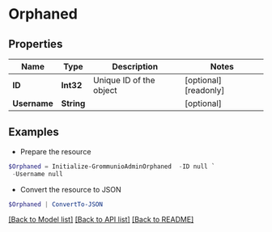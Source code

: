 # Orphaned
## Properties

Name | Type | Description | Notes
------------ | ------------- | ------------- | -------------
**ID** | **Int32** | Unique ID of the object | [optional] [readonly] 
**Username** | **String** |  | [optional] 

## Examples

- Prepare the resource
```powershell
$Orphaned = Initialize-GrommunioAdminOrphaned  -ID null `
 -Username null
```

- Convert the resource to JSON
```powershell
$Orphaned | ConvertTo-JSON
```

[[Back to Model list]](../README.md#documentation-for-models) [[Back to API list]](../README.md#documentation-for-api-endpoints) [[Back to README]](../README.md)

